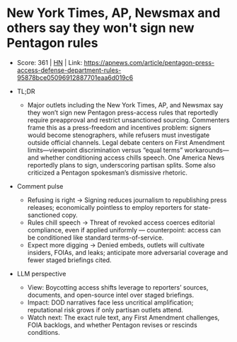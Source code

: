 # New York Times, AP, Newsmax and others say they won't sign new Pentagon rules

- Score: 361 | [HN](https://news.ycombinator.com/item?id=45575755) | Link: https://apnews.com/article/pentagon-press-access-defense-department-rules-95878bce05096912887701eaa6d019c6

- TL;DR
  - Major outlets including the New York Times, AP, and Newsmax say they won’t sign new Pentagon press-access rules that reportedly require preapproval and restrict unsanctioned sourcing. Commenters frame this as a press-freedom and incentives problem: signers would become stenographers, while refusers must investigate outside official channels. Legal debate centers on First Amendment limits—viewpoint discrimination versus “equal terms” workarounds—and whether conditioning access chills speech. One America News reportedly plans to sign, underscoring partisan splits. Some also criticized a Pentagon spokesman’s dismissive rhetoric.

- Comment pulse
  - Refusing is right → Signing reduces journalism to republishing press releases; economically pointless to employ reporters for state-sanctioned copy.
  - Rules chill speech → Threat of revoked access coerces editorial compliance, even if applied uniformly — counterpoint: access can be conditioned like standard terms-of-service.
  - Expect more digging → Denied embeds, outlets will cultivate insiders, FOIAs, and leaks; anticipate more adversarial coverage and fewer staged briefings cited.

- LLM perspective
  - View: Boycotting access shifts leverage to reporters’ sources, documents, and open-source intel over staged briefings.
  - Impact: DOD narratives face less uncritical amplification; reputational risk grows if only partisan outlets attend.
  - Watch next: The exact rule text, any First Amendment challenges, FOIA backlogs, and whether Pentagon revises or rescinds conditions.
